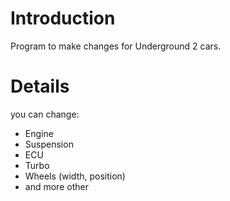 # Introduction #

Program to make changes for Underground 2 cars.


# Details #

you can change:
  * Engine
  * Suspension
  * ECU
  * Turbo
  * Wheels (width, position)
  * and more other